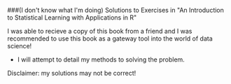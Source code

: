 ###(I don't know what I'm doing) Solutions to Exercises in "An Introduction to Statistical Learning with Applications in R"

I was able to recieve a copy of this book from a friend and I was recommended to use this book as a gateway tool into the world of data science!

* I will attempt to detail my methods to solving the problem.

Disclaimer: my solutions may not be correct!
